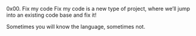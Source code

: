 0x00. Fix my code
Fix my code is a new type of project, where we’ll jump into an existing code base and fix it!

Sometimes you will know the language, sometimes not.
